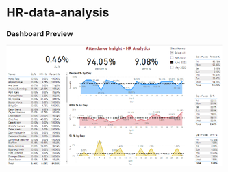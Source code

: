 # HR-data-analysis

### Dashboard Preview

![Dashboard](https://github.com/kavinilavanM/HR-data-analysis/blob/main/Screenshot%202023-03-17%20104900.png)
